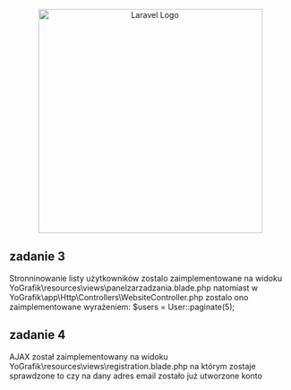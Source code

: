 <p align="center"><a href="https://laravel.com" target="_blank"><img src="https://raw.githubusercontent.com/laravel/art/master/logo-lockup/5%20SVG/2%20CMYK/1%20Full%20Color/laravel-logolockup-cmyk-red.svg" width="400" alt="Laravel Logo"></a></p>

## zadanie 3
Stronninowanie listy użytkowników zostalo zaimplementowane na widoku YoGrafik\resources\views\panelzarzadzania.blade.php 
natomiast w YoGrafik\app\Http\Controllers\WebsiteController.php zostalo ono zaimplementowane wyrażeniem: $users = User::paginate(5); 

## zadanie 4
AJAX został zaimplementowany na widoku YoGrafik\resources\views\registration.blade.php
na którym zostaje sprawdzone to czy na dany adres email zostało już utworzone konto

